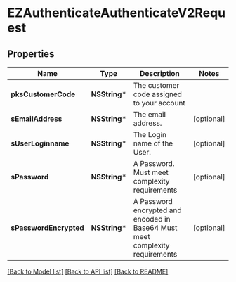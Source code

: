 # EZAuthenticateAuthenticateV2Request

## Properties
Name | Type | Description | Notes
------------ | ------------- | ------------- | -------------
**pksCustomerCode** | **NSString*** | The customer code assigned to your account | 
**sEmailAddress** | **NSString*** | The email address. | [optional] 
**sUserLoginname** | **NSString*** | The Login name of the User. | [optional] 
**sPassword** | **NSString*** | A Password.  Must meet complexity requirements | [optional] 
**sPasswordEncrypted** | **NSString*** | A Password encrypted and encoded in Base64  Must meet complexity requirements | [optional] 

[[Back to Model list]](../README.md#documentation-for-models) [[Back to API list]](../README.md#documentation-for-api-endpoints) [[Back to README]](../README.md)


